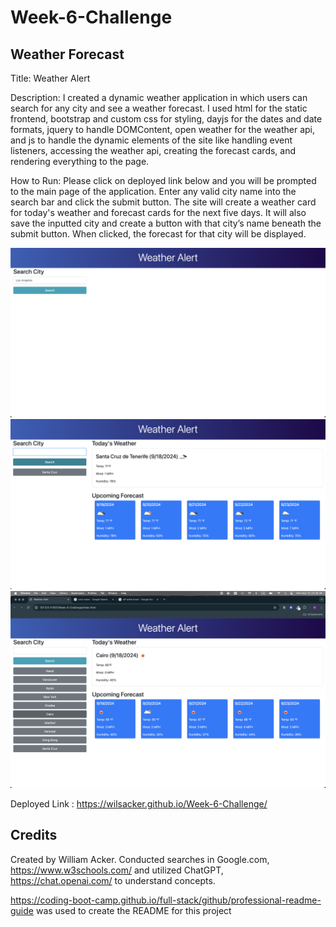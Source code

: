 # Week-6-Challenge

## Weather Forecast

Title: Weather Alert

Description: 
I created a dynamic weather application in which users can search for any city and see a weather forecast. I used html for the static frontend, bootstrap and custom css for styling, dayjs for the dates and date formats, jquery to handle DOMContent, open weather for the weather api, and js to handle the dynamic elements of the site like handling event listeners, accessing the weather api, creating the forecast cards, and rendering everything to the page.

How to Run: 
Please click on deployed link below and you will be prompted to the main page of the application. Enter any valid city name into the search bar and click the submit button. The site will create a weather card for today's weather and forecast cards for the next five days. It will also save the inputted city and create a button with that city’s name beneath the submit button. When clicked, the forecast for that city will be displayed.

![alt text](./assets/images/Main.png)
![alt text](./assets/images/Search.png)
![alt text](./assets/images/LocalHistoryDemo.png)

Deployed Link : https://wilsacker.github.io/Week-6-Challenge/

## Credits

Created by William Acker. Conducted searches in Google.com, https://www.w3schools.com/ and utilized ChatGPT, https://chat.openai.com/ to understand concepts.

https://coding-boot-camp.github.io/full-stack/github/professional-readme-guide was used to create the README for this project
